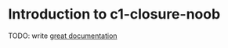 # Introduction to c1-closure-noob

TODO: write [great documentation](http://jacobian.org/writing/what-to-write/)
